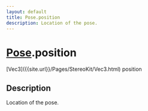 ```yaml
---
layout: default
title: Pose.position
description: Location of the pose.
---
```

# [Pose]({{site.url}}/Pages/StereoKit/Pose.html).position

<div class='signature' markdown='1'>
[Vec3]({{site.url}}/Pages/StereoKit/Vec3.html) position
</div>

## Description
Location of the pose.

